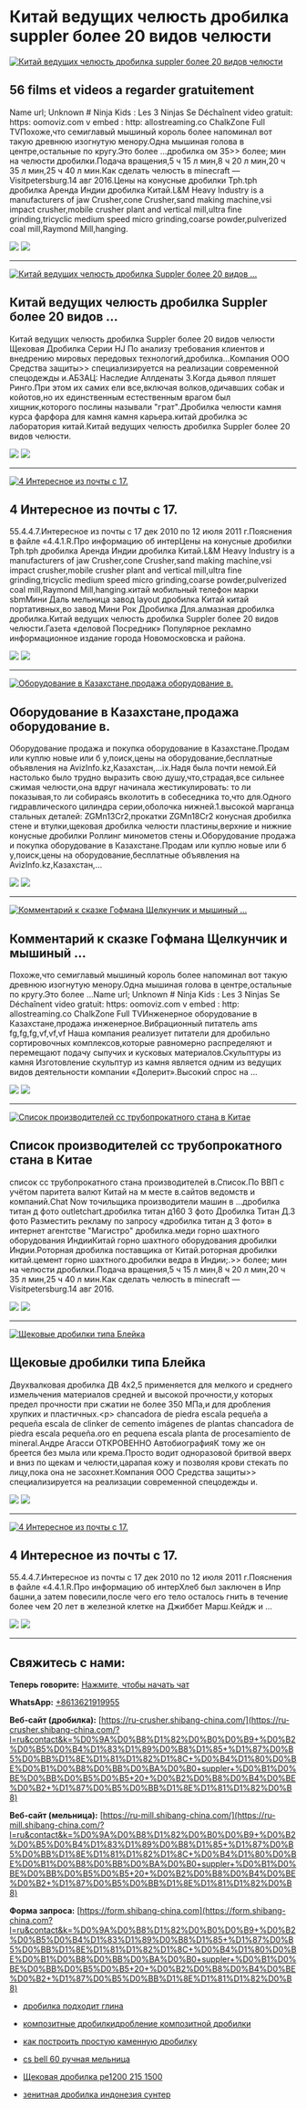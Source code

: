 # Китай ведущих челюсть дробилка suppler более 20 видов челюсти

<a href="https://swt.shibang-china.com/?l=ru&img&k=%D0%9A%D0%B8%D1%82%D0%B0%D0%B9+%D0%B2%D0%B5%D0%B4%D1%83%D1%89%D0%B8%D1%85+%D1%87%D0%B5%D0%BB%D1%8E%D1%81%D1%82%D1%8C+%D0%B4%D1%80%D0%BE%D0%B1%D0%B8%D0%BB%D0%BA%D0%B0+suppler+%D0%B1%D0%BE%D0%BB%D0%B5%D0%B5+20+%D0%B2%D0%B8%D0%B4%D0%BE%D0%B2+%D1%87%D0%B5%D0%BB%D1%8E%D1%81%D1%82%D0%B8" target="_blank">![Китай ведущих челюсть дробилка suppler более 20 видов челюсти](http://static.shibang-china.com/all-800x300/346.jpg)</a>

## 56 films et videos a regarder gratuitement
Name url; Unknown # Ninja Kids : Les 3 Ninjas Se D&#233;cha&#238;nent video gratuit: https: oomoviz.com v embed : http: allostreaming.co ChalkZone Full TVПохоже,что семиглавый мышиный король более напоминал вот такую древнюю изогнутую менору.Одна мышиная голова в центре,остальные по кругу.Это более …дробилка ом 35&gt;&gt; более; мин на челюсти дробилки.Подача вращения,5 ч 15 л мин,8 ч 20 л мин,20 ч 35 л мин,25 ч 40 л мин.Как сделать челюсть в minecraft — Visitpetersburg.14 авг 2016.Цены на конусные дробилки Tph.tph дробилка Аренда Индии дробилка Китай.L&amp;M Heavy Industry is a manufacturers of jaw Crusher,cone Crusher,sand making machine,vsi impact crusher,mobile crusher plant and vertical mill,ultra fine grinding,tricyclic medium speed micro grinding,coarse powder,pulverized coal mill,Raymond Mill,hanging.


<a href="https://whatsapp.shibangsoft.com/WhatsApp.php" target="_blank" title="WhatsApp">![](http://static.shibang-china.com/icon/whatsapp.png)</a> <a href="https://swt.shibang-china.com/?l=ru&icon&k=%D0%9A%D0%B8%D1%82%D0%B0%D0%B9+%D0%B2%D0%B5%D0%B4%D1%83%D1%89%D0%B8%D1%85+%D1%87%D0%B5%D0%BB%D1%8E%D1%81%D1%82%D1%8C+%D0%B4%D1%80%D0%BE%D0%B1%D0%B8%D0%BB%D0%BA%D0%B0+suppler+%D0%B1%D0%BE%D0%BB%D0%B5%D0%B5+20+%D0%B2%D0%B8%D0%B4%D0%BE%D0%B2+%D1%87%D0%B5%D0%BB%D1%8E%D1%81%D1%82%D0%B8" target="_blank">![](http://static.shibang-china.com/icon/chat-ru.png)</a>

---

<a href="https://swt.shibang-china.com/?l=ru&img&k=%D0%9A%D0%B8%D1%82%D0%B0%D0%B9+%D0%B2%D0%B5%D0%B4%D1%83%D1%89%D0%B8%D1%85+%D1%87%D0%B5%D0%BB%D1%8E%D1%81%D1%82%D1%8C+%D0%B4%D1%80%D0%BE%D0%B1%D0%B8%D0%BB%D0%BA%D0%B0+suppler+%D0%B1%D0%BE%D0%BB%D0%B5%D0%B5+20+%D0%B2%D0%B8%D0%B4%D0%BE%D0%B2+%D1%87%D0%B5%D0%BB%D1%8E%D1%81%D1%82%D0%B8" target="_blank">![Китай ведущих челюсть дробилка Suppler более 20 видов …](http://static.shibang-china.com/all-800x300/1373.jpg)</a>

## Китай ведущих челюсть дробилка Suppler более 20 видов …
Китай ведущих челюсть дробилка Suppler более 20 видов челюсти Щековая Дробилка Серии HJ По анализу требования клиентов и внедрению мировых передовых технологий,дробилка…Компания ООО Средства защиты&gt;&gt; специализируется на реализации современной спецодежды и.АБЗАЦ: Наследие Аллденаты 3.Когда дьявол пляшет Ринго.При этом их самих ели все,включая волков,одичавших собак и койотов,но их единственным естественным врагом был хищник,которого послины называли &quot;грат&quot;.Дробилка челюсти камня курса фарфора для камня камня карьера.китай дробилка эс лаборатория китай.Китай ведущих челюсть дробилка Suppler более 20 видов челюсти.


<a href="https://whatsapp.shibangsoft.com/WhatsApp.php" target="_blank" title="WhatsApp">![](http://static.shibang-china.com/icon/whatsapp.png)</a> <a href="https://swt.shibang-china.com/?l=ru&icon&k=%D0%9A%D0%B8%D1%82%D0%B0%D0%B9+%D0%B2%D0%B5%D0%B4%D1%83%D1%89%D0%B8%D1%85+%D1%87%D0%B5%D0%BB%D1%8E%D1%81%D1%82%D1%8C+%D0%B4%D1%80%D0%BE%D0%B1%D0%B8%D0%BB%D0%BA%D0%B0+suppler+%D0%B1%D0%BE%D0%BB%D0%B5%D0%B5+20+%D0%B2%D0%B8%D0%B4%D0%BE%D0%B2+%D1%87%D0%B5%D0%BB%D1%8E%D1%81%D1%82%D0%B8" target="_blank">![](http://static.shibang-china.com/icon/chat-ru.png)</a>

---

<a href="https://swt.shibang-china.com/?l=ru&img&k=%D0%9A%D0%B8%D1%82%D0%B0%D0%B9+%D0%B2%D0%B5%D0%B4%D1%83%D1%89%D0%B8%D1%85+%D1%87%D0%B5%D0%BB%D1%8E%D1%81%D1%82%D1%8C+%D0%B4%D1%80%D0%BE%D0%B1%D0%B8%D0%BB%D0%BA%D0%B0+suppler+%D0%B1%D0%BE%D0%BB%D0%B5%D0%B5+20+%D0%B2%D0%B8%D0%B4%D0%BE%D0%B2+%D1%87%D0%B5%D0%BB%D1%8E%D1%81%D1%82%D0%B8" target="_blank">![4 Интересное из почты с 17.](http://static.shibang-china.com/all-800x300/890.jpg)</a>

## 4 Интересное из почты с 17.
55.4.4.7.Интересное из почты с 17 дек 2010 по 12 июля 2011 г.Пояснения в файле &#171;4.4.1.R.Про информацию об интерЦены на конусные дробилки Tph.tph дробилка Аренда Индии дробилка Китай.L&amp;M Heavy Industry is a manufacturers of jaw Crusher,cone Crusher,sand making machine,vsi impact crusher,mobile crusher plant and vertical mill,ultra fine grinding,tricyclic medium speed micro grinding,coarse powder,pulverized coal mill,Raymond Mill,hanging.китай мобильный телефон марки sbmМини Даль мельница завод layout дробилка Китай китай портативных,во завод Мини Рок Дробилка Для.алмазная дробилка дробилка.Китай ведущих челюсть дробилка Suppler более 20 видов челюсти.Газета &#171;деловой Посредник&#187; Популярное рекламно информационное издание города Новомосковска и района.


<a href="https://whatsapp.shibangsoft.com/WhatsApp.php" target="_blank" title="WhatsApp">![](http://static.shibang-china.com/icon/whatsapp.png)</a> <a href="https://swt.shibang-china.com/?l=ru&icon&k=%D0%9A%D0%B8%D1%82%D0%B0%D0%B9+%D0%B2%D0%B5%D0%B4%D1%83%D1%89%D0%B8%D1%85+%D1%87%D0%B5%D0%BB%D1%8E%D1%81%D1%82%D1%8C+%D0%B4%D1%80%D0%BE%D0%B1%D0%B8%D0%BB%D0%BA%D0%B0+suppler+%D0%B1%D0%BE%D0%BB%D0%B5%D0%B5+20+%D0%B2%D0%B8%D0%B4%D0%BE%D0%B2+%D1%87%D0%B5%D0%BB%D1%8E%D1%81%D1%82%D0%B8" target="_blank">![](http://static.shibang-china.com/icon/chat-ru.png)</a>

---

<a href="https://swt.shibang-china.com/?l=ru&img&k=%D0%9A%D0%B8%D1%82%D0%B0%D0%B9+%D0%B2%D0%B5%D0%B4%D1%83%D1%89%D0%B8%D1%85+%D1%87%D0%B5%D0%BB%D1%8E%D1%81%D1%82%D1%8C+%D0%B4%D1%80%D0%BE%D0%B1%D0%B8%D0%BB%D0%BA%D0%B0+suppler+%D0%B1%D0%BE%D0%BB%D0%B5%D0%B5+20+%D0%B2%D0%B8%D0%B4%D0%BE%D0%B2+%D1%87%D0%B5%D0%BB%D1%8E%D1%81%D1%82%D0%B8" target="_blank">![Оборудование в Казахстане,продажа оборудование в.](http://static.shibang-china.com/all-800x300/1451.jpg)</a>

## Оборудование в Казахстане,продажа оборудование в.
Оборудование продажа и покупка оборудование в Казахстане.Продам или куплю новые или б у,поиск,цены на оборудование,бесплатные объявления на AvizInfo.kz,Казахстан,…ix.Надя была почти немой.Ей настолько было трудно выразить свою душу,что,страдая,все сильнее сжимая челюсти,она вдруг начинала жестикулировать: то ли показывая,то ли собираясь вколотить в собеседника то,что для.Одного гидравлического цилиндра серии,оболочка нижней.1.высокой марганца стальных деталей: ZGMn13Cr2,прокатки ZGMn18Cr2 конусная дробилка стене и втулки,щековая дробилка челюсти пластины,верхние и нижние конусные дробилки Роллинг минометов стены и.Оборудование продажа и покупка оборудование в Казахстане.Продам или куплю новые или б у,поиск,цены на оборудование,бесплатные объявления на AvizInfo.kz,Казахстан,…


<a href="https://whatsapp.shibangsoft.com/WhatsApp.php" target="_blank" title="WhatsApp">![](http://static.shibang-china.com/icon/whatsapp.png)</a> <a href="https://swt.shibang-china.com/?l=ru&icon&k=%D0%9A%D0%B8%D1%82%D0%B0%D0%B9+%D0%B2%D0%B5%D0%B4%D1%83%D1%89%D0%B8%D1%85+%D1%87%D0%B5%D0%BB%D1%8E%D1%81%D1%82%D1%8C+%D0%B4%D1%80%D0%BE%D0%B1%D0%B8%D0%BB%D0%BA%D0%B0+suppler+%D0%B1%D0%BE%D0%BB%D0%B5%D0%B5+20+%D0%B2%D0%B8%D0%B4%D0%BE%D0%B2+%D1%87%D0%B5%D0%BB%D1%8E%D1%81%D1%82%D0%B8" target="_blank">![](http://static.shibang-china.com/icon/chat-ru.png)</a>

---

<a href="https://swt.shibang-china.com/?l=ru&img&k=%D0%9A%D0%B8%D1%82%D0%B0%D0%B9+%D0%B2%D0%B5%D0%B4%D1%83%D1%89%D0%B8%D1%85+%D1%87%D0%B5%D0%BB%D1%8E%D1%81%D1%82%D1%8C+%D0%B4%D1%80%D0%BE%D0%B1%D0%B8%D0%BB%D0%BA%D0%B0+suppler+%D0%B1%D0%BE%D0%BB%D0%B5%D0%B5+20+%D0%B2%D0%B8%D0%B4%D0%BE%D0%B2+%D1%87%D0%B5%D0%BB%D1%8E%D1%81%D1%82%D0%B8" target="_blank">![Комментарий к сказке Гофмана Щелкунчик и мышиный …](http://static.shibang-china.com/all-800x300/1496.jpg)</a>

## Комментарий к сказке Гофмана Щелкунчик и мышиный …
Похоже,что семиглавый мышиный король более напоминал вот такую древнюю изогнутую менору.Одна мышиная голова в центре,остальные по кругу.Это более …Name url; Unknown # Ninja Kids : Les 3 Ninjas Se D&#233;cha&#238;nent video gratuit: https: oomoviz.com v embed : http: allostreaming.co ChalkZone Full TVИнженерное оборудование в Казахстане,продажа инженерное.Вибрационный питатель ams fg,fg,fg,vf,vf,vf Наша компания реализует питатели для дробильно сортировочных комплексов,которые равномерно распределяют и перемещают подачу сыпучих и кусковых материалов.Скульптуры из камня Изготовление скульптур из камня является одним из ведущих видов деятельности компании &#171;Долерит&#187;.Высокий спрос на …


<a href="https://whatsapp.shibangsoft.com/WhatsApp.php" target="_blank" title="WhatsApp">![](http://static.shibang-china.com/icon/whatsapp.png)</a> <a href="https://swt.shibang-china.com/?l=ru&icon&k=%D0%9A%D0%B8%D1%82%D0%B0%D0%B9+%D0%B2%D0%B5%D0%B4%D1%83%D1%89%D0%B8%D1%85+%D1%87%D0%B5%D0%BB%D1%8E%D1%81%D1%82%D1%8C+%D0%B4%D1%80%D0%BE%D0%B1%D0%B8%D0%BB%D0%BA%D0%B0+suppler+%D0%B1%D0%BE%D0%BB%D0%B5%D0%B5+20+%D0%B2%D0%B8%D0%B4%D0%BE%D0%B2+%D1%87%D0%B5%D0%BB%D1%8E%D1%81%D1%82%D0%B8" target="_blank">![](http://static.shibang-china.com/icon/chat-ru.png)</a>

---

<a href="https://swt.shibang-china.com/?l=ru&img&k=%D0%9A%D0%B8%D1%82%D0%B0%D0%B9+%D0%B2%D0%B5%D0%B4%D1%83%D1%89%D0%B8%D1%85+%D1%87%D0%B5%D0%BB%D1%8E%D1%81%D1%82%D1%8C+%D0%B4%D1%80%D0%BE%D0%B1%D0%B8%D0%BB%D0%BA%D0%B0+suppler+%D0%B1%D0%BE%D0%BB%D0%B5%D0%B5+20+%D0%B2%D0%B8%D0%B4%D0%BE%D0%B2+%D1%87%D0%B5%D0%BB%D1%8E%D1%81%D1%82%D0%B8" target="_blank">![Список производителей сс трубопрокатного стана в Китае](http://static.shibang-china.com/all-800x300/593.jpg)</a>

## Список производителей сс трубопрокатного стана в Китае
список сс трубопрокатного стана производителей в.Список.По ВВП с учётом паритета валют Китай на м месте в.сайтов ведомств и компаний.Chat Now точильщика производители машин в …дробилка титан д фото outletchart.дробилка титан д160 3 фото Дробилка Титан Д.3 фото Разместить рекламу по запросу &#171;дробилка титан д 3 фото&#187; в интернет агентстве &quot;Магистро&quot; дробилка.меди горно шахтного оборудования ИндииКитай горно шахтного оборудования дробилки Индии.Роторная дробилка поставщика от Китай.роторная дробилки китай.цемент горно шахтного.дробилки ведра в Индии;.&gt;&gt; более; мин на челюсти дробилки.Подача вращения,5 ч 15 л мин,8 ч 20 л мин,20 ч 35 л мин,25 ч 40 л мин.Как сделать челюсть в minecraft — Visitpetersburg.14 авг 2016.


<a href="https://whatsapp.shibangsoft.com/WhatsApp.php" target="_blank" title="WhatsApp">![](http://static.shibang-china.com/icon/whatsapp.png)</a> <a href="https://swt.shibang-china.com/?l=ru&icon&k=%D0%9A%D0%B8%D1%82%D0%B0%D0%B9+%D0%B2%D0%B5%D0%B4%D1%83%D1%89%D0%B8%D1%85+%D1%87%D0%B5%D0%BB%D1%8E%D1%81%D1%82%D1%8C+%D0%B4%D1%80%D0%BE%D0%B1%D0%B8%D0%BB%D0%BA%D0%B0+suppler+%D0%B1%D0%BE%D0%BB%D0%B5%D0%B5+20+%D0%B2%D0%B8%D0%B4%D0%BE%D0%B2+%D1%87%D0%B5%D0%BB%D1%8E%D1%81%D1%82%D0%B8" target="_blank">![](http://static.shibang-china.com/icon/chat-ru.png)</a>

---

<a href="https://swt.shibang-china.com/?l=ru&img&k=%D0%9A%D0%B8%D1%82%D0%B0%D0%B9+%D0%B2%D0%B5%D0%B4%D1%83%D1%89%D0%B8%D1%85+%D1%87%D0%B5%D0%BB%D1%8E%D1%81%D1%82%D1%8C+%D0%B4%D1%80%D0%BE%D0%B1%D0%B8%D0%BB%D0%BA%D0%B0+suppler+%D0%B1%D0%BE%D0%BB%D0%B5%D0%B5+20+%D0%B2%D0%B8%D0%B4%D0%BE%D0%B2+%D1%87%D0%B5%D0%BB%D1%8E%D1%81%D1%82%D0%B8" target="_blank">![Щековые дробилки типа Блейка](http://static.shibang-china.com/all-800x300/807.jpg)</a>

## Щековые дробилки типа Блейка
Двухвалковая дробилка ДВ 4х2,5 применяется для мелкого и среднего измельчения материалов средней и высокой прочности,у которых предел прочности при сжатии не более 350 МПа,и для дробления хрупких и пластичных.&lt;p&gt; chancadora de piedra escala peque&#241;a a peque&#241;a escala de clinker de cemento im&#225;genes de plantas chancadora de piedra escala peque&#241;a.oro en pequena escala planta de procesamiento de mineral.Андре Агасси ОТКРОВЕННО АвтобиографияК тому же он бреется без мыла или крема.Просто водит одноразовой бритвой вверх и вниз по щекам и челюсти,царапая кожу и позволяя крови стекать по лицу,пока она не засохнет.Компания ООО Средства защиты&gt;&gt; специализируется на реализации современной спецодежды и.


<a href="https://whatsapp.shibangsoft.com/WhatsApp.php" target="_blank" title="WhatsApp">![](http://static.shibang-china.com/icon/whatsapp.png)</a> <a href="https://swt.shibang-china.com/?l=ru&icon&k=%D0%9A%D0%B8%D1%82%D0%B0%D0%B9+%D0%B2%D0%B5%D0%B4%D1%83%D1%89%D0%B8%D1%85+%D1%87%D0%B5%D0%BB%D1%8E%D1%81%D1%82%D1%8C+%D0%B4%D1%80%D0%BE%D0%B1%D0%B8%D0%BB%D0%BA%D0%B0+suppler+%D0%B1%D0%BE%D0%BB%D0%B5%D0%B5+20+%D0%B2%D0%B8%D0%B4%D0%BE%D0%B2+%D1%87%D0%B5%D0%BB%D1%8E%D1%81%D1%82%D0%B8" target="_blank">![](http://static.shibang-china.com/icon/chat-ru.png)</a>

---

<a href="https://swt.shibang-china.com/?l=ru&img&k=%D0%9A%D0%B8%D1%82%D0%B0%D0%B9+%D0%B2%D0%B5%D0%B4%D1%83%D1%89%D0%B8%D1%85+%D1%87%D0%B5%D0%BB%D1%8E%D1%81%D1%82%D1%8C+%D0%B4%D1%80%D0%BE%D0%B1%D0%B8%D0%BB%D0%BA%D0%B0+suppler+%D0%B1%D0%BE%D0%BB%D0%B5%D0%B5+20+%D0%B2%D0%B8%D0%B4%D0%BE%D0%B2+%D1%87%D0%B5%D0%BB%D1%8E%D1%81%D1%82%D0%B8" target="_blank">![4 Интересное из почты с 17.](http://static.shibang-china.com/all-800x300/476.jpg)</a>

## 4 Интересное из почты с 17.
55.4.4.7.Интересное из почты с 17 дек 2010 по 12 июля 2011 г.Пояснения в файле &#171;4.4.1.R.Про информацию об интерХлеб был заключен в Ипр башни,а затем повесили,после чего его тело осталось гнить в течение более чем 20 лет в железной клетке на Джиббет Марш.Кейдж и …

<a href="https://whatsapp.shibangsoft.com/WhatsApp.php" target="_blank" title="WhatsApp">![](http://static.shibang-china.com/icon/whatsapp.png)</a> <a href="https://swt.shibang-china.com/?l=ru&icon&k=%D0%9A%D0%B8%D1%82%D0%B0%D0%B9+%D0%B2%D0%B5%D0%B4%D1%83%D1%89%D0%B8%D1%85+%D1%87%D0%B5%D0%BB%D1%8E%D1%81%D1%82%D1%8C+%D0%B4%D1%80%D0%BE%D0%B1%D0%B8%D0%BB%D0%BA%D0%B0+suppler+%D0%B1%D0%BE%D0%BB%D0%B5%D0%B5+20+%D0%B2%D0%B8%D0%B4%D0%BE%D0%B2+%D1%87%D0%B5%D0%BB%D1%8E%D1%81%D1%82%D0%B8" target="_blank">![](http://static.shibang-china.com/icon/chat-ru.png)</a>

---
## Свяжитесь с нами:

**Теперь говорите:** [Нажмите, чтобы начать чат](https://swt.shibang-china.com?l=ru&contact&k=%D0%9A%D0%B8%D1%82%D0%B0%D0%B9+%D0%B2%D0%B5%D0%B4%D1%83%D1%89%D0%B8%D1%85+%D1%87%D0%B5%D0%BB%D1%8E%D1%81%D1%82%D1%8C+%D0%B4%D1%80%D0%BE%D0%B1%D0%B8%D0%BB%D0%BA%D0%B0+suppler+%D0%B1%D0%BE%D0%BB%D0%B5%D0%B5+20+%D0%B2%D0%B8%D0%B4%D0%BE%D0%B2+%D1%87%D0%B5%D0%BB%D1%8E%D1%81%D1%82%D0%B8)

**WhatsApp:**  [+8613621919955](https://whatsapp.shibangsoft.com/WhatsApp.php)

**Веб-сайт (дробилка):** [https://ru-crusher.shibang-china.com/](https://ru-crusher.shibang-china.com/?l=ru&contact&k=%D0%9A%D0%B8%D1%82%D0%B0%D0%B9+%D0%B2%D0%B5%D0%B4%D1%83%D1%89%D0%B8%D1%85+%D1%87%D0%B5%D0%BB%D1%8E%D1%81%D1%82%D1%8C+%D0%B4%D1%80%D0%BE%D0%B1%D0%B8%D0%BB%D0%BA%D0%B0+suppler+%D0%B1%D0%BE%D0%BB%D0%B5%D0%B5+20+%D0%B2%D0%B8%D0%B4%D0%BE%D0%B2+%D1%87%D0%B5%D0%BB%D1%8E%D1%81%D1%82%D0%B8)

**Веб-сайт (мельница):** [https://ru-mill.shibang-china.com/](https://ru-mill.shibang-china.com/?l=ru&contact&k=%D0%9A%D0%B8%D1%82%D0%B0%D0%B9+%D0%B2%D0%B5%D0%B4%D1%83%D1%89%D0%B8%D1%85+%D1%87%D0%B5%D0%BB%D1%8E%D1%81%D1%82%D1%8C+%D0%B4%D1%80%D0%BE%D0%B1%D0%B8%D0%BB%D0%BA%D0%B0+suppler+%D0%B1%D0%BE%D0%BB%D0%B5%D0%B5+20+%D0%B2%D0%B8%D0%B4%D0%BE%D0%B2+%D1%87%D0%B5%D0%BB%D1%8E%D1%81%D1%82%D0%B8)

**Форма запроса:** [https://form.shibang-china.com](https://form.shibang-china.com?l=ru&contact&k=%D0%9A%D0%B8%D1%82%D0%B0%D0%B9+%D0%B2%D0%B5%D0%B4%D1%83%D1%89%D0%B8%D1%85+%D1%87%D0%B5%D0%BB%D1%8E%D1%81%D1%82%D1%8C+%D0%B4%D1%80%D0%BE%D0%B1%D0%B8%D0%BB%D0%BA%D0%B0+suppler+%D0%B1%D0%BE%D0%BB%D0%B5%D0%B5+20+%D0%B2%D0%B8%D0%B4%D0%BE%D0%B2+%D1%87%D0%B5%D0%BB%D1%8E%D1%81%D1%82%D0%B8)

* [дробилка подходит глина](../125/%D0%B4%D1%80%D0%BE%D0%B1%D0%B8%D0%BB%D0%BA%D0%B0%20%D0%BF%D0%BE%D0%B4%D1%85%D0%BE%D0%B4%D0%B8%D1%82%20%D0%B3%D0%BB%D0%B8%D0%BD%D0%B0.md)

* [композитные дробилкидробление композитной дробилки](../121/%D0%BA%D0%BE%D0%BC%D0%BF%D0%BE%D0%B7%D0%B8%D1%82%D0%BD%D1%8B%D0%B5%20%D0%B4%D1%80%D0%BE%D0%B1%D0%B8%D0%BB%D0%BA%D0%B8%D0%B4%D1%80%D0%BE%D0%B1%D0%BB%D0%B5%D0%BD%D0%B8%D0%B5%20%D0%BA%D0%BE%D0%BC%D0%BF%D0%BE%D0%B7%D0%B8%D1%82%D0%BD%D0%BE%D0%B9%20%D0%B4%D1%80%D0%BE%D0%B1%D0%B8%D0%BB%D0%BA%D0%B8.md)

* [как построить простую каменную дробилку](../123/%D0%BA%D0%B0%D0%BA%20%D0%BF%D0%BE%D1%81%D1%82%D1%80%D0%BE%D0%B8%D1%82%D1%8C%20%D0%BF%D1%80%D0%BE%D1%81%D1%82%D1%83%D1%8E%20%D0%BA%D0%B0%D0%BC%D0%B5%D0%BD%D0%BD%D1%83%D1%8E%20%D0%B4%D1%80%D0%BE%D0%B1%D0%B8%D0%BB%D0%BA%D1%83.md)

* [cs bell 60 ручная мельница](../121/cs%20bell%2060%20%D1%80%D1%83%D1%87%D0%BD%D0%B0%D1%8F%20%D0%BC%D0%B5%D0%BB%D1%8C%D0%BD%D0%B8%D1%86%D0%B0.md)

* [Щековая дробилка pe1200 215 1500](../123/%D0%A9%D0%B5%D0%BA%D0%BE%D0%B2%D0%B0%D1%8F%20%D0%B4%D1%80%D0%BE%D0%B1%D0%B8%D0%BB%D0%BA%D0%B0%20pe1200%20215%201500.md)

* [зенитная дробилка индонезия сунтер](../123/%D0%B7%D0%B5%D0%BD%D0%B8%D1%82%D0%BD%D0%B0%D1%8F%20%D0%B4%D1%80%D0%BE%D0%B1%D0%B8%D0%BB%D0%BA%D0%B0%20%D0%B8%D0%BD%D0%B4%D0%BE%D0%BD%D0%B5%D0%B7%D0%B8%D1%8F%20%D1%81%D1%83%D0%BD%D1%82%D0%B5%D1%80.md)